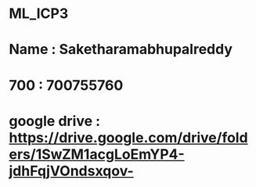 # ML_ICP3
# Name : Saketharamabhupalreddy
# 700 : 700755760
# google drive : https://drive.google.com/drive/folders/1SwZM1acgLoEmYP4-jdhFqjVOndsxqov-
